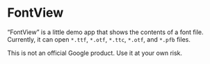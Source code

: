 # FontView

“FontView” is a little demo app that shows the contents of a font file.
Currently, it can open `*.ttf`, `*.otf`, `*.ttc`, `*.otf`, and `*.pfb` files.

This is not an official Google product. Use it at your own risk.
